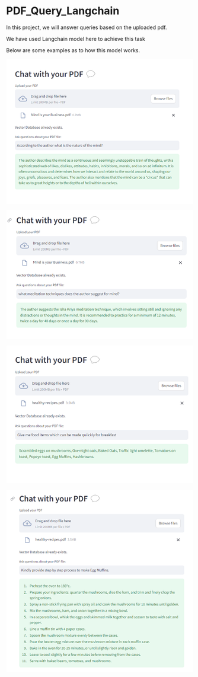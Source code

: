 # PDF_Query_Langchain

In this project, we will answer queries based on the uploaded pdf. 

We have used Langchain model here to achieve this task

Below are some examples as to how this model works.

![0](pdf_1.png)

![0](pdf_2.png)

![0](pdf_3.png)

![0](pdf_4.png)
